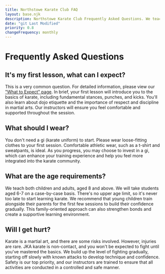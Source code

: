 ```yaml
---
title: Northstowe Karate Club FAQ
layout: base.njk
description: Northstowe Karate Club Frequently Asked Questions. We teach both children and adults, aged 8+. Please wear comfortable loose clothing to your first lesson.
date: "git Last Modified"
priority: 0.8
changeFrequency: monthly
---
```

# Frequently Asked Questions

## It's my first lesson, what can I expect? 

This is a very common question. For detailed information, please view our ["What to Expect" page](/training/whattoexpect/). In brief, your first lesson will introduce you to the basics of karate, including fundamental stances, punches, and kicks. You'll also learn about dojo etiquette and the importance of respect and discipline in martial arts. Our instructors will ensure you feel comfortable and supported throughout the session.

## What should I wear? 

You don't need a gi (karate uniform) to start. Please wear loose-fitting clothes to your first session. Comfortable athletic wear, such as a t-shirt and sweatpants, is ideal. As you progress, you may choose to invest in a gi, which can enhance your training experience and help you feel more integrated into the karate community.

## What are the age requirements? 
We teach both children and adults, aged 8 and above. We will take students aged 6-7 on a case-by-case basis. There's no upper age limit, so it's never too late to start learning karate. We recommend that young children train alongside their parents for the first few sessions to build their confidence gradually. This family-oriented approach can also strengthen bonds and create a supportive learning environment.

## Will I get hurt? 

Karate is a martial art, and there are some risks involved. However, injuries are rare. JKA karate is non-contact, and you won't be expected to fight until you've mastered the basics. We build up the level of fighting gradually, starting off slowly with known attacks to develop technique and confidence. Safety is our top priority, and our instructors are trained to ensure that all activities are conducted in a controlled and safe manner.
